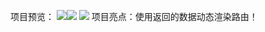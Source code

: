 项目预览：
![](https://i.imgur.com/uOeRQ3E.png)![](https://i.imgur.com/F2iR8kh.png)
![](https://i.imgur.com/OZWHNGf.png)
项目亮点：使用返回的数据动态渲染路由！
